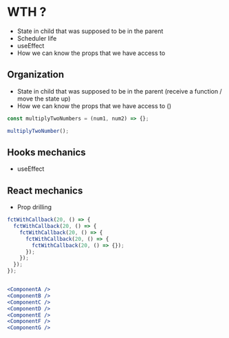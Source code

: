 # WTH ?

- State in child that was supposed to be in the parent
- Scheduler life
- useEffect
- How we can know the props that we have access to

## Organization

- State in child that was supposed to be in the parent (receive a function / move the state up)
- How we can know the props that we have access to ()

```jsx
const multiplyTwoNumbers = (num1, num2) => {};

multiplyTwoNumber();
```

## Hooks mechanics

- useEffect

## React mechanics

- Prop drilling

```jsx
fctWithCallback(20, () => {
  fctWithCallback(20, () => {
    fctWithCallback(20, () => {
      fctWithCallback(20, () => {
        fctWithCallback(20, () => {});
      });
    });
  });
});


<ComponentA />
<ComponentB />
<ComponentC />
<ComponentD />
<ComponentE />
<ComponentF />
<ComponentG />
```
